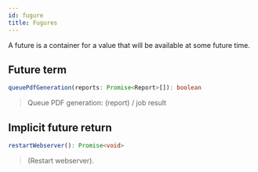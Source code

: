 ```yaml
---
id: fugure
title: Fugures
---
```


A future is a container for a value that will be available at some future time.

## Future term

```typescript
queuePdfGeneration(reports: Promise<Report>[]): boolean
```

> Queue PDF generation: (report) / job result

## Implicit future return

```typescript
restartWebserver(): Promise<void>
```

> (Restart webserver).